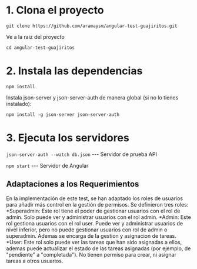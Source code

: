 # 1. Clona el proyecto

`git clone https://github.com/aramaysm/angular-test-guajiritos.git`

Ve a la raiz del proyecto

`cd angular-test-guajiritos`

# 2. Instala las dependencias

 `npm install` 
 
 Instala json-server y json-server-auth de manera global (si no lo tienes instalado):

 `npm install -g json-server json-server-auth`

# 3. Ejecuta los servidores

`json-server-auth --watch db.json`  --- Servidor de prueba API

`npm start`  --- Servidor de Angular

## Adaptaciones a los Requerimientos

En la implementación de este test, se han adaptado los roles de usuarios para añadir más control en la gestión de permisos. Se definieron tres roles:
*Superadmin: Este rol tiene el poder de gestionar usuarios con el rol de admin. Solo puede ver y administrar usuarios con el rol admin.
*Admin: Este rol gestiona usuarios con el rol user. Puede ver y administrar usuarios de nivel inferior, pero no puede gestionar usuarios con rol de admin o superadmin. Ademas se encarga de la gestion y asignacion de tareas.
*User: Este rol solo puede ver las tareas que han sido asignadas a ellos, ademas puede actualizar el estado de las tareas asignadas (por ejemplo, de "pendiente" a "completada").
No tienen permiso para crear, ni asignar tareas a otros usuarios.
